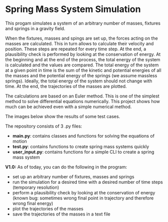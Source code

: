 # Spring Mass System Simulation

This progam simulates a system of an arbitrary number of masses, fixtures and springs in a gravity field.

When the fixtures, masses and spings are set up, the forces acting on the masses are calculated. This in turn allows to calculate their velocity and position. These steps are repeated for every time step. At the end, a plausibility check is performed by looking at the conservation of energy. At the beginning and at the end of the process, the total energy of the system is calculated and the values are compared. The total energy of the system at a given point in time is the sum of the kinetic and potential energies of all the masses and the potential energy of the springs (we assume massless springs). Ideally, the total energy of the system should not change with time. At the end, the trajectories of the masses are plotted.

The calculations are based on an Euler method. This is one of the simplest method to solve differential equations numerically. This project shows how much can be achieved even with a simple numerical method.

The images below show the results of some test cases.

The repository consists of 3 .py files:

* **main.py**: contains classes and functions for solving the equations of motion
* **test.py**: contains functions to create spring mass systems quickly
* **user_input.py**: contains functions for a simple CLI to create a spring mass system

**V1.0:**
As of today, you can do the following in the program:

* set up an arbitrary number of fixtures, masses and springs
* run the simulation for a desired time with a desired number of time steps (temporary resolution)
* perform a plausibility check by looking at the conservation of energy (known bug: sometimes wrong final point in trajectory and therefore wrong final energy)
* plot the trajectories of the masses
* save the trajectories of the masses in a text file

